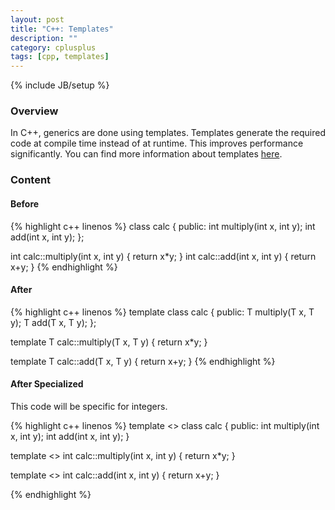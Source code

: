 ```yaml
---
layout: post
title: "C++: Templates"
description: ""
category: cplusplus
tags: [cpp, templates]
---
```

{% include JB/setup %}

<!-- Overview -->
<h3>Overview</h3>

In C++, generics are done using templates. Templates generate the required code at compile time instead of at runtime.
This improves performance significantly. You can find more information about templates [here](http://www.cprogramming.com/tutorial/templates.html).

<!-- Content -->
<h3>Content</h3>

<!-- Before -->
<h4>Before</h4>

<!-- Code _______________________________________-->
{% highlight c++ linenos %}
class calc
{
  public:
      int multiply(int x, int y);
      int add(int x, int y);
};

int calc::multiply(int x, int y)
{
    return x*y;
}
int calc::add(int x, int y)
{
    return x+y;
}
{% endhighlight %}
<!-- /Code ^^^^^^^^^^^^^^^^^^^^^^^^^^^^^^^^^^^^^^-->


<!-- After -->
<h4>After</h4>

<!-- Code _______________________________________-->
{% highlight c++ linenos %}
template <typename T>
class calc
{
  public:
    T multiply(T x, T y);
    T add(T x, T y);
};

template <typename T>
T calc<T>::multiply(T x, T y)
{
  return x*y;
}

template <typename T>
T calc<T>::add(T x, T y)
{
  return x+y;
}
{% endhighlight %}
<!-- /Code ^^^^^^^^^^^^^^^^^^^^^^^^^^^^^^^^^^^^^^-->


<!-- After Specialized -->
<h4>After Specialized</h4>

This code will be specific for integers.

<!-- Code _______________________________________-->
{% highlight c++ linenos %}
template <>
class calc<int>
{
  public:
    int multiply(int x, int y);
    int add(int x, int y);
}

template <>
int calc<int>::multiply(int x, int y)
{
  return x*y;
}

template <>
int calc<int>::add(int x, int y)
{
  return x+y;
}

{% endhighlight %}
<!-- /Code ^^^^^^^^^^^^^^^^^^^^^^^^^^^^^^^^^^^^^^-->
